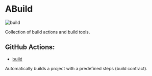 # ABuild

![build](https://github.com/Agnesoft/ABuild/workflows/build/badge.svg?branch=main)

Collection of build actions and build tools.

## GitHub Actions:

-   [build](actions/build/README.md)

Automatically builds a project with a predefined steps (build contract).
